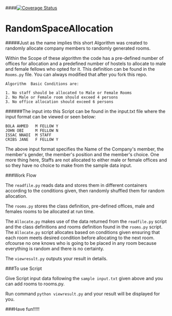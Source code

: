####[![Coverage Status](https://coveralls.io/repos/andela-sjames/RandomSpaceAllocation/badge.svg?branch=master&service=github)](https://coveralls.io/github/andela-sjames/RandomSpaceAllocation?branch=master)

# RandomSpaceAllocation

#####Just as the name implies this short Algorithm was created to randomly allocate company members to randomly generated rooms.

Within the Scope of these algorithm the code has a pre-defined number of offices for allocation and a predefined number of hostels to allocate to male and female fellows who opted for it. This definition can be found in the `Rooms.py` file. You can always modified that after you fork this repo.

```
Algorithm  Basic Conditions are:

1. No staff should be allocated to Male or Female Rooms
2. No Male or Female room should exceed 4 persons
3. No office allocation should exceed 6 persons

```

######The input into this Script can be found in the input.txt file where the input format can be viewed or seen below:

```
BOLA AHMED   M FELLOW Y
JOHN OBI     M FELLOW N
ISSAC NNADI  M STAFF   
CRIBS JANE   F FELLOW Y
```

The above input format specifies the Name of the Company's member, the member's gender, the member's position and the member's choice. One more thing here, Staffs are not allocated to either male or female offices and so they have no choice to make from the sample data input.

###Work Flow

The `readfile.py` reads data and stores them  in different containers according to the conditions given, then randomly shuffled them for random allocation.

The `rooms.py` stores the class definition, pre-defined offices, male and females rooms to be allocated at run time.

The `Allocate.py` makes use of the data returned from the `readfile.py` script and the class definitions and rooms definition found in the `rooms.py` script. The `Allocate.py` script allocates based on conditions given ensuring that each room meets desired condition before allocating to the next room. ofcourse no one knows who is going to be placed in any room because everything is random and there is no certainty. 

The `viewresult.py` outputs your result in details.

###To use Script 

Give Script input data following the ```sample input.txt``` given above and you can add rooms to rooms.py.

Run command `python viewresult.py` and your result will be displayed for you. 

###Have fun!!!!!




